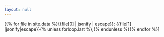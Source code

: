 ```yaml
---
layout: null
---
```

[{% for file in site.data %}{{file[0] | jsonify | escape}}: {{file[1] |jsonify|escape}}{% unless forloop.last %},{% endunless %}{% endfor %}]

